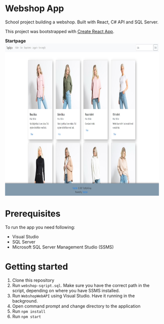 # Webshop App

School project building a webshop. Built with React, C# API and SQL Server.

This project was bootstrapped with [Create React App](https://github.com/facebook/create-react-app).

**Startpage**<br>
<img src="https://github.com/tmajlund/webshop-app/blob/master/startpage.jpg" height="500">

# Prerequisites

To run the app you need following:
- Visual Studio
- SQL Server
- Microsoft SQL Server Management Studio (SSMS)

# Getting started

1. Clone this repository
2. Run `webshop-sqript.sql`. Make sure you have the correct path in the script, depending on where you have SSMS installed.
3. Run `WebshopWebAPI` using Visual Studio. Have it running in the background.
4. Open command prompt and change directory to the application
5. Run `npm install`
6. Run `npm start` 
